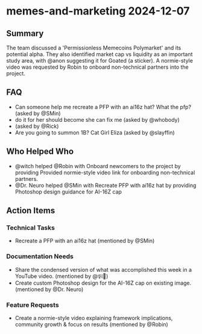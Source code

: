 # memes-and-marketing 2024-12-07

## Summary

The team discussed a 'Permissionless Memecoins Polymarket' and its potential alpha. They also identified market cap vs liquidity as an important study area, with @anon suggesting it for Goated (a sticker). A normie-style video was requested by Robin to onboard non-technical partners into the project.

## FAQ

- Can someone help me recreate a PFP with an ai16z hat?
  What the pfp? (asked by @SMin)
- do it for her should become she can fix me (asked by @whobody)
- (asked by @Rick)
- Are you going to summon 1B?
  Cat Girl Eliza (asked by @slayffin)

## Who Helped Who

- @witch helped @Robin with Onboard newcomers to the project by providing Provided normie-style video link for onboarding non-technical partners.
- @Dr. Neuro helped @SMin with Recreate PFP with ai16z hat by providing Photoshop design guidance for AI-16Z cap

## Action Items

### Technical Tasks

- Recreate a PFP with an ai16z hat (mentioned by @SMin)

### Documentation Needs

- Share the condensed version of what was accomplished this week in a YouTube video. (mentioned by @𝔓𝔩𰬀)
- Create custom Photoshop design for the AI-16Z cap on existing image. (mentioned by @Dr. Neuro)

### Feature Requests

- Create a normie-style video explaining framework implications, community growth & focus on results (mentioned by @Robin)
